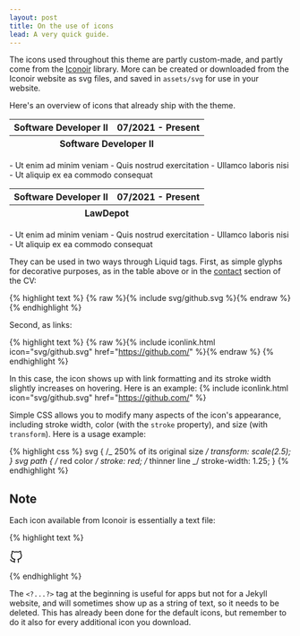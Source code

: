 ```yaml
---
layout: post
title: On the use of icons
lead: A very quick guide.
---
```


The icons used throughout this theme are partly custom-made, and partly come from the [Iconoir](https://iconoir.com/) library. More can be created or downloaded from the Iconoir website as svg files, and saved in `assets/svg` for use in your website.

Here's an overview of icons that already ship with the theme.

<table class="table">
  <thead>
    <tr>
      <th>Software Developer II</th>
      <th class="time">07/2021 - Present</th>
    </tr>
    <tr>
      <th colspan="2">Software Developer II</th>
    </tr>
  </thead>
</table>
- Ut enim ad minim veniam
- Quis nostrud exercitation
- Ullamco laboris nisi
- Ut aliquip ex ea commodo consequat

<table class="table">
  <thead>
    <tr>
      <th>Software Developer II</th>
      <th class="time">07/2021 - Present</th>
    </tr>
    <tr>
      <th colspan="2" class="location">LawDepot</th>
    </tr>
  </thead>
</table>
- Ut enim ad minim veniam
- Quis nostrud exercitation
- Ullamco laboris nisi
- Ut aliquip ex ea commodo consequat

They can be used in two ways through Liquid tags. First, as simple glyphs for decorative purposes, as in the table above or in the [contact](/cv) section of the CV:

{% highlight text %}
{% raw %}{% include svg/github.svg %}{% endraw %}
{% endhighlight %}

Second, as links:

{% highlight text %}
{% raw %}{% include iconlink.html icon="svg/github.svg" href="https://github.com/" %}{% endraw %}
{% endhighlight %}

In this case, the icon shows up with link formatting and its stroke width slightly increases on hovering. Here is an example: {% include iconlink.html icon="svg/github.svg" href="https://github.com/" %}

Simple CSS allows you to modify many aspects of the icon's appearance, including stroke width, color (with the `stroke` property), and size (with `transform`). Here is a usage example:

{% highlight css %}
svg {
/_ 250% of its original size _/
transform: scale(2.5);
}
svg path {
/_ red color _/
stroke: red;
/_ thinner line _/
stroke-width: 1.25;
}
{% endhighlight %}

## Note

Each icon available from Iconoir is essentially a text file:

{% highlight text %}

<?xml version="1.0" encoding="UTF-8"?><svg width="24px" height="24px" stroke-width="1.5" viewBox="0 0 24 24" fill="none" xmlns="http://www.w3.org/2000/svg" color="#000000"><path d="M16 22.027v-2.87a3.37 3.37 0 00-.94-2.61c3.14-.35 6.44-1.54 6.44-7a5.44 5.44 0 00-1.5-3.75 5.07 5.07 0 00-.09-3.77s-1.18-.35-3.91 1.48a13.38 13.38 0 00-7 0c-2.73-1.83-3.91-1.48-3.91-1.48A5.07 5.07 0 005 5.797a5.44 5.44 0 00-1.5 3.78c0 5.42 3.3 6.61 6.44 7a3.37 3.37 0 00-.94 2.58v2.87M9 20.027c-3 .973-5.5 0-7-3" stroke="#000000" stroke-width="1.5" stroke-linecap="round" stroke-linejoin="round"></path></svg>

{% endhighlight %}

The `<?...?>` tag at the beginning is useful for apps but not for a Jekyll website, and will sometimes show up as a string of text, so it needs to be deleted. This has already been done for the default icons, but remember to do it also for every additional icon you download.
